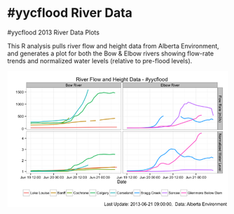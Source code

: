 #yycflood River Data
========

#yycflood 2013 River Data Plots

This R analysis pulls river flow and height data from Alberta Environment, and generates a plot for both the Bow & Elbow rivers showing flow-rate trends and normalized water levels (relative to pre-flood levels). 

![yycflood](yycflood_riverplots.png)